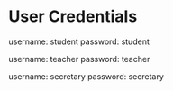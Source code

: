 # User Credentials
username: student
password: student

username: teacher
password: teacher

username: secretary
password: secretary
